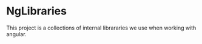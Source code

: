 # NgLibraries

This project is a collections of internal librararies we use when working with angular.
